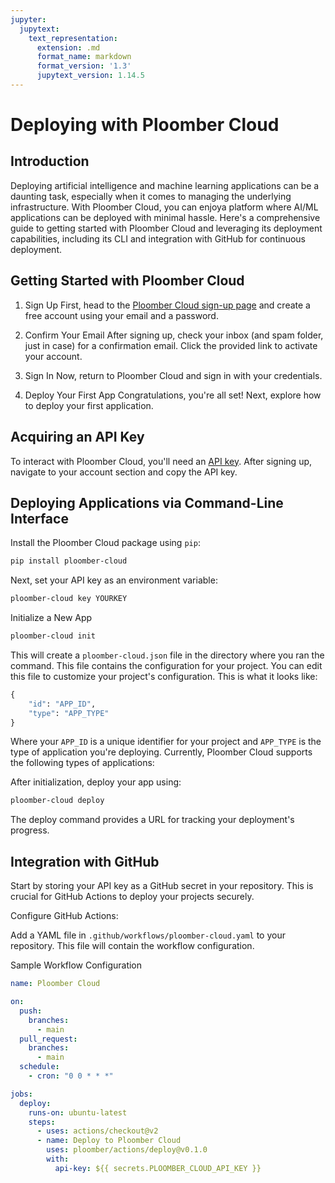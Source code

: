 ```yaml
---
jupyter:
  jupytext:
    text_representation:
      extension: .md
      format_name: markdown
      format_version: '1.3'
      jupytext_version: 1.14.5
---
```


# Deploying with Ploomber Cloud

## Introduction

Deploying artificial intelligence and machine learning applications can be a daunting task, especially when it comes to managing the underlying infrastructure. With Ploomber Cloud, you can enjoya  platform where AI/ML applications can be deployed with minimal hassle. Here's a comprehensive guide to getting started with Ploomber Cloud and leveraging its deployment capabilities, including its CLI and integration with GitHub for continuous deployment.

## Getting Started with Ploomber Cloud

1. Sign Up
First, head to the [Ploomber Cloud sign-up page](https://platform.ploomber.io/register) and create a free account using your email and a password.

2. Confirm Your Email
After signing up, check your inbox (and spam folder, just in case) for a confirmation email. Click the provided link to activate your account.

3. Sign In
Now, return to Ploomber Cloud and sign in with your credentials.

4. Deploy Your First App
Congratulations, you're all set! Next, explore how to deploy your first application.

## Acquiring an API Key
To interact with Ploomber Cloud, you'll need an [API key](https://docs.cloud.ploomber.io/en/latest/quickstart/apikey.html). After signing up, navigate to your account section and copy the API key.

## Deploying Applications via Command-Line Interface

Install the Ploomber Cloud package using `pip`:

```bash
pip install ploomber-cloud
```

Next, set your API key as an environment variable:

```bash
ploomber-cloud key YOURKEY
```

Initialize a New App

```bash
ploomber-cloud init
```

This will create a `ploomber-cloud.json` file in the directory where you ran the command. This file contains the configuration for your project. You can edit this file to customize your project's configuration. This is what it looks like:

```python
{
    "id": "APP_ID",
    "type": "APP_TYPE"
}
```

Where your `APP_ID` is a unique identifier for your project and `APP_TYPE` is the type of application you're deploying. Currently, Ploomber Cloud supports the following types of applications:



After initialization, deploy your app using:

```bash
ploomber-cloud deploy
```

The deploy command provides a URL for tracking your deployment's progress.

## Integration with GitHub

Start by storing your API key as a GitHub secret in your repository. This is crucial for GitHub Actions to deploy your projects securely.

Configure GitHub Actions:

Add a YAML file in ``.github/workflows/ploomber-cloud.yaml`` to your repository. This file will contain the workflow configuration.

Sample Workflow Configuration

```yaml
name: Ploomber Cloud

on:
  push:
    branches:
      - main
  pull_request:
    branches:
      - main
  schedule:
    - cron: "0 0 * * *"

jobs:
  deploy:
    runs-on: ubuntu-latest
    steps:
      - uses: actions/checkout@v2
      - name: Deploy to Ploomber Cloud
        uses: ploomber/actions/deploy@v0.1.0
        with:
          api-key: ${{ secrets.PLOOMBER_CLOUD_API_KEY }}
```
